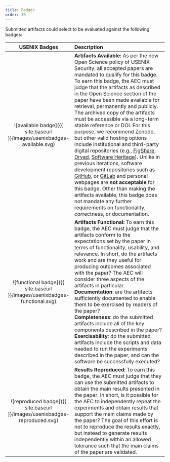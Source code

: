 ```yaml
---
title: Badges
order: 30
---
```


Submitted artifacts could select to be evaluated against the following badges:

<style>
table th:first-of-type {
    width: 20%;
}
table th:nth-of-type(2) {
    width: 70%;
}
</style>

| USENIX Badges | Description |
|:-------------:|:------------|
| ![available badge]({{ site.baseurl }}/images/usenixbadges-available.svg) | **Artifacts Available:** As per the new Open Science policy of USENIX Security, all accepted papers are mandated to qualify for this badge. To earn this badge, the AEC must judge that the artifacts as described in the Open Science section of the paper have been made available for retrieval, permanently and publicly. The archived copy of the artifacts must be accessible via a long-term stable reference or DOI. For this purpose, we recommend [Zenodo](https://zenodo.org/), but other valid hosting options include institutional and third-party digital repositories (e.g., [FigShare](https://figshare.com/), [Dryad](https://datadryad.org/stash/), [Software Heritage](https://archive.softwareheritage.org/)). Unlike in previous iterations, software development repositories such as [GitHub](https://github.com/), or [GitLab](https://about.gitlab.com/) and personal webpages are **not acceptable** for this badge. Other than making the artifacts available, this badge does not mandate any further requirements on functionality, correctness, or documentation.
| ![functional badge]({{ site.baseurl }}/images/usenixbadges-functional.svg) | **Artifacts Functional:** To earn this badge, the AEC must judge that the artifacts conform to the expectations set by the paper in terms of functionality, usability, and relevance. In short, do the artifacts work and are they useful for producing outcomes associated with the paper? The AEC will consider three aspects of the artifacts in particular. <br>**Documentation**: are the artifacts sufficiently documented to enable them to be exercised by readers of the paper? <br>**Completeness**: do the submitted artifacts include all of the key components described in the paper? <br>**Exercisability**: do the submitted artifacts include the scripts and data needed to run the experiments described in the paper, and can the software be successfully executed? |
| ![reproduced badge]({{ site.baseurl }}/images/usenixbadges-reproduced.svg) | **Results Reproduced:** To earn this badge, the AEC must judge that they can use the submitted artifacts to obtain the main results presented in the paper. In short, is it possible for the AEC to independently repeat the experiments and obtain results that support the main claims made by the paper? The goal of this effort is not to reproduce the results exactly, but instead to generate results independently within an allowed tolerance such that the main claims of the paper are validated. |
